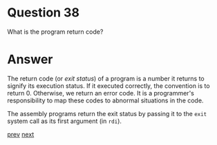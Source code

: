 
# Question 38


What is the program return code?


# Answer



The return code (or _exit status_) of a program is a number it returns to
signify its execution status. If it executed correctly, the convention is to
return 0. Otherwise, we return an error code. It is a programmer's 
responsibility to map these codes to abnormal situations in the code.

The assembly programs return the exit status by passing it to the
`exit` system call as its first argument (in `rdi`).



[prev](37.md) [next](39.md)
